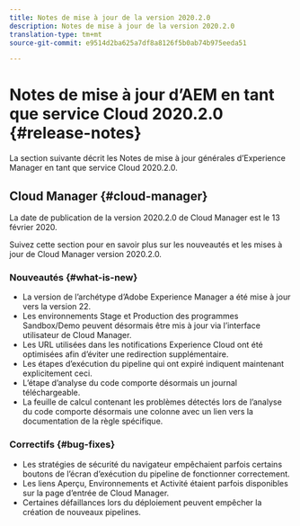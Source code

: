 ```yaml
---
title: Notes de mise à jour de la version 2020.2.0
description: Notes de mise à jour de la version 2020.2.0
translation-type: tm+mt
source-git-commit: e9514d2ba625a7df8a8126f5b0ab74b975eeda51

---
```



# Notes de mise à jour d’AEM en tant que service Cloud 2020.2.0 {#release-notes}

La section suivante décrit les Notes de mise à jour générales d’Experience Manager en tant que service Cloud 2020.2.0.

## Cloud Manager {#cloud-manager}

La date de publication de la version 2020.2.0 de Cloud Manager est le 13 février 2020.

Suivez cette section pour en savoir plus sur les nouveautés et les mises à jour de Cloud Manager version 2020.2.0.

### Nouveautés {#what-is-new}

* La version de l’archétype d’Adobe Experience Manager a été mise à jour vers la version 22.
* Les environnements Stage et Production des programmes Sandbox/Demo peuvent désormais être mis à jour via l’interface utilisateur de Cloud Manager.
* Les URL utilisées dans les notifications Experience Cloud ont été optimisées afin d’éviter une redirection supplémentaire.
* Les étapes d’exécution du pipeline qui ont expiré indiquent maintenant explicitement ceci.
* L’étape d’analyse du code comporte désormais un journal téléchargeable.
* La feuille de calcul contenant les problèmes détectés lors de l’analyse du code comporte désormais une colonne avec un lien vers la documentation de la règle spécifique.

### Correctifs  {#bug-fixes}

* Les stratégies de sécurité du navigateur empêchaient parfois certains boutons de l’écran d’exécution du pipeline de fonctionner correctement.
* Les liens Aperçu, Environnements et Activité étaient parfois disponibles sur la page d’entrée de Cloud Manager.
* Certaines défaillances lors du déploiement peuvent empêcher la création de nouveaux pipelines.